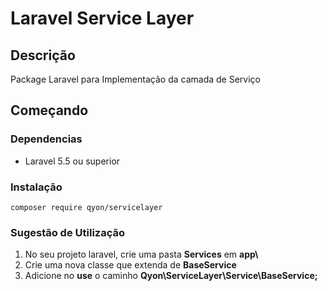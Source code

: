 # Laravel Service Layer

## Descrição
Package Laravel para Implementação da camada de Serviço

## Começando

### Dependencias
* Laravel 5.5 ou superior

### Instalação
```
composer require qyon/servicelayer
```
### Sugestão de Utilização
1. No seu projeto laravel, crie uma pasta **Services** em **app\\**
2. Crie uma nova classe que extenda de **BaseService**
3. Adicione no **use** o caminho **Qyon\ServiceLayer\Service\BaseService;**